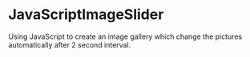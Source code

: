 # JavaScriptImageSlider
Using JavaScript to create an image gallery which change the pictures automatically after 2 second interval. 
